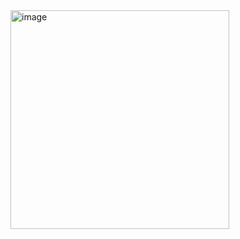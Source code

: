 <img width="350" alt="image" src="https://user-images.githubusercontent.com/101534144/163744863-5fcb586a-6fa8-498e-99c3-577551d7d6d4.png">
